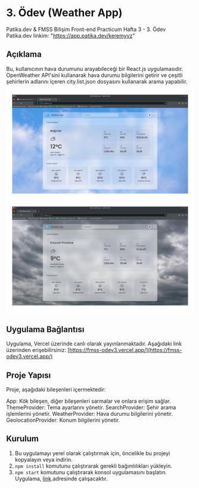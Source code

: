 # 3. Ödev (Weather App)
Patika.dev &amp; FMSS Bilişim Front-end Practicum Hafta 3 - 3. Ödev
<br/>
Patika.dev linkim: "https://app.patika.dev/keremyvz"

## Açıklama

Bu, kullanıcının hava durumunu arayabileceği bir React.js uygulamasıdır. OpenWeather API'sini kullanarak hava durumu bilgilerini getirir ve çeşitli şehirlerin adlarını içeren city.list.json dosyasını kullanarak arama yapabilir.

![Ekran Görüntüsü](https://github.com/krmmyvz/fmss-odev3/blob/main/screenshot.png)
![Ekran Görüntüsü](https://github.com/krmmyvz/fmss-odev3/blob/main/screenshot2.png)

## Uygulama Bağlantısı

Uygulama, Vercel üzerinde canlı olarak yayınlanmaktadır. Aşağıdaki link üzerinden erişebilirsiniz:
[https://fmss-odev3.vercel.app/](https://fmss-odev3.vercel.app/)

## Proje Yapısı
Proje, aşağıdaki bileşenleri içermektedir:

App: Kök bileşen, diğer bileşenleri sarmalar ve onlara erişim sağlar.
ThemeProvider: Tema ayarlarını yönetir.
SearchProvider: Şehir arama işlemlerini yönetir.
WeatherProvider: Hava durumu bilgilerini yönetir.
GeolocationProvider: Konum bilgilerini yönetir.

## Kurulum

1. Bu uygulamayı yerel olarak çalıştırmak için, öncelikle bu projeyi kopyalayın veya indirin.
2. `npm install` komutunu çalıştırarak gerekli bağımlılıkları yükleyin.
3. `npm start` komutunu çalıştırarak konsol uygulamasını başlatın. Uygulama,  [link](http://localhost:3000).adresinde çalışacaktır.



